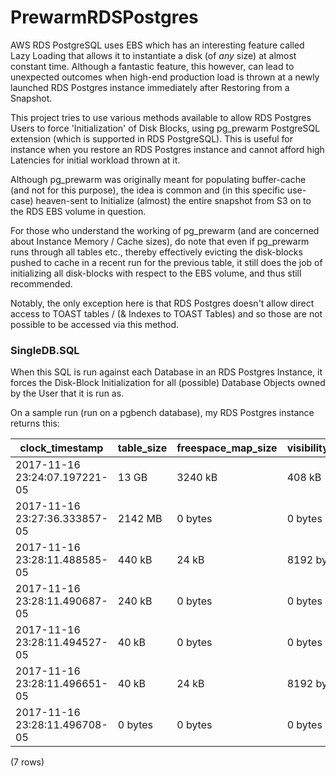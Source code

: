 # PrewarmRDSPostgres
AWS RDS PostgreSQL uses EBS which has an interesting feature called Lazy Loading that allows it to instantiate a disk (of *any* size) at almost constant time. Although a fantastic feature, this however, can lead to unexpected outcomes when high-end production load is thrown at a newly launched RDS Postgres instance immediately after Restoring from a Snapshot.

This project tries to use various methods available to allow RDS Postgres Users to force 'Initialization' of Disk Blocks, using pg_prewarm PostgreSQL extension (which is supported in RDS PostgreSQL). This is useful for instance when you restore an RDS Postgres instance and cannot afford high Latencies for initial workload thrown at it.

Although pg_prewarm was originally meant for populating buffer-cache (and not for this purpose), the idea is common and (in this specific use-case) heaven-sent to Initialize (almost) the entire snapshot from S3 on to the RDS EBS volume in question.

For those who understand the working of pg_prewarm (and are concerned about Instance Memory / Cache sizes), do note that even if pg_prewarm runs through all tables etc., thereby effectively evicting the disk-blocks pushed to cache in a recent run for the previous table, it still does the job of initializing all disk-blocks with respect to the EBS volume, and thus still recommended.

Notably, the only exception here is that RDS Postgres doesn't allow direct access to TOAST tables / (& Indexes to TOAST Tables) and so those are not possible to be accessed via this method.


### SingleDB.SQL ###
When this SQL is run against each Database in an RDS Postgres Instance, it forces the Disk-Block Initialization for all (possible) Database Objects owned by the User that it is run as.

On a sample run (run on a pgbench database), my RDS Postgres instance returns this:

|        clock_timestamp        | table_size | freespace_map_size | visibility_map_size | blocks_prefetched | current_database | schema_name |      table_name       |
|-------------------------------|------------|--------------------|---------------------|-------------------|------------------|-------------|-----------------------|
| 2017-11-16 23:24:07.197221-05 | 13 GB      | 3240 kB            | 408 kB              |           1639801 | pgbench          | public      | pgbench_accounts      |
| 2017-11-16 23:27:36.333857-05 | 2142 MB    | 0 bytes            | 0 bytes             |            274194 | pgbench          | public      | pgbench_accounts_pkey |
| 2017-11-16 23:28:11.488585-05 | 440 kB     | 24 kB              | 8192 bytes          |                59 | pgbench          | public      | pgbench_tellers       |
| 2017-11-16 23:28:11.490687-05 | 240 kB     | 0 bytes            | 0 bytes             |                30 | pgbench          | public      | pgbench_tellers_pkey  |
| 2017-11-16 23:28:11.494527-05 | 40 kB      | 0 bytes            | 0 bytes             |                 5 | pgbench          | public      | pgbench_branches_pkey |
| 2017-11-16 23:28:11.496651-05 | 40 kB      | 24 kB              | 8192 bytes          |                 9 | pgbench          | public      | pgbench_branches      |
| 2017-11-16 23:28:11.496708-05 | 0 bytes    | 0 bytes            | 0 bytes             |                 0 | pgbench          | public      | pgbench_history       |
(7 rows)
